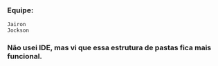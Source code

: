 ### Equipe:
	Jairon
	Jockson

### Não usei IDE, mas vi que essa estrutura de pastas fica mais funcional.
